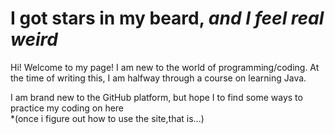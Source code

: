 # I got stars in my beard, *and I feel real weird*

<p> Hi! Welcome to my page! I am new to the world of programming/coding.
  At the time of writing this, I am halfway through a course on learning Java.
  
  I am brand new to the GitHub platform, 
  but hope I to find some ways to practice my coding on here  
  *(once i figure out how to use the site,that is...) </p>
  




